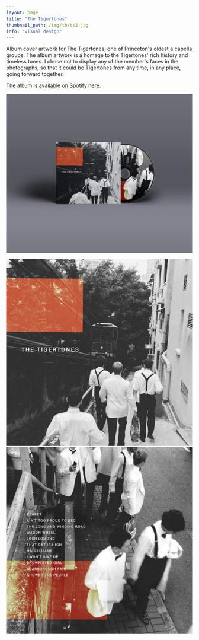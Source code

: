 ```yaml
---
layout: page
title: "The Tigertones"
thumbnail_path: /img/tb/tt2.jpg
info: "visual design" 
---
```


Album cover artwork for The Tigertones, one of Princeton's oldest a capella groups. The album artwork is a homage to the Tigertones' rich history and timeless tunes. I chose not to display any of the member's faces in the photographs, so that it could be Tigertones from any time, in any place, going forward together. 


The album is available on Spotify [here](https://play.spotify.com/album/39qDe439KDt38HU7Nwz7j7?play=true&utm_source=open.spotify.com&utm_medium=open).


![Tigertones](/img/tigertones/album.png)

![Tigertones](/img/tigertones/front.jpg)
![Tigertones](/img/tigertones/back.jpg)



